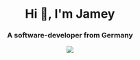 <h1 align="center">Hi 👋, I'm Jamey</h1>
<h3 align="center">A software-developer from Germany</h3>

<div align="center">
  
![](https://media.giphy.com/media/v1.Y2lkPTc5MGI3NjExZnEwMXM2cDJiZnBsZ3N6YXNsano0cHYzeGh6cjk4enIyN3ZzYzZxZSZlcD12MV9pbnRlcm5hbF9naWZfYnlfaWQmY3Q9Zw/i7VzLHr1HrSqIOBac4/giphy.gif)

</div>
